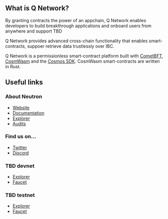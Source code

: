 ## What is Q Network?
By granting contracts the power of an appchain, Q Network enables developers to build breakthrough applications and onboard users from anywhere and support TBD

Q Network provides advanced cross-chain functionality that enables smart-contracts, suppoer retrieve data trustlessly over IBC. 

Q Network is a permissionless smart-contract platform built with [CometBFT](https://cometbft.com/), [CosmWasm](https://cosmwasm.com/) and the [Cosmos SDK](https://docs.cosmos.network/). CosmWasm smart-contracts are written in Rust. 

## Useful links

### About Neutron

- [Website](https://qlabs-xyz.github.io/)
- [Documentation](TBD)
- [Explorer](TBD)
- [Audits](TBD)

### Find us on...

- [Twitter](https://twitter.com/QlabsXyz)
- [Discord](https://discord.gg/4K9gxnV4)

### TBD devnet 

- [Explorer](TBD)
- [Faucet](TBD)

### TBD testnet 

- [Explorer](TBD)
- [Faucet](TBD)
